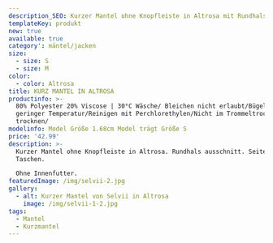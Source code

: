 ```yaml
---
description_SEO: Kurzer Mantel ohne Knopfleiste in Altrosa mit Rundhals ausschnitt von Selvii.
templateKey: produkt
new: true
available: true
category': mäntel/jacken
size:
  - size: S
  - size: M
color:
  - color: Altrosa
title: KURZ MANTEL IN ALTROSA
productinfo: >-
  80% Polyester 20% Viscose | 30°C Wäsche/ Bleichen nicht erlaubt/Bügeln mit
  geringer Temperatur/Reinigen mit Perchlorethylen/Nicht im Trommeltrockner
  trocknen/
modelinfo: Model Größe 1.68cm Model trägt Größe S
price: '42.99'
description: >-
  Kurzer Mantel ohne Knopfleiste in Altrosa. Rundhals ausschnitt. Seiten
  Taschen.

  Ohne Innenfutter.
featuredImage: /img/selvii-2.jpg
gallery:
  - alt: Kurzer Mantel von Selvii in Altrosa
    image: /img/selvii-1-2.jpg
tags:
  - Mantel
  - Kurzmantel
---
```


